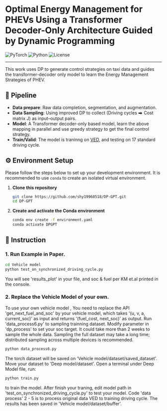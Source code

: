 #  Optimal Energy Management for PHEVs Using a Transformer Decoder-Only Architecture Guided by Dynamic Programming

![PyTorch](https://img.shields.io/badge/PyTorch-EE4C2C?style=for-the-badge&logo=pytorch&logoColor=white)
![Python](https://img.shields.io/badge/Python-3.8+-3776AB?style=for-the-badge&logo=python&logoColor=white)
![License](https://img.shields.io/badge/License-MIT-yellow.svg)

---

This work uses DP to generate control strategies on taxi data and guides the transformer-decoder only model to learn the Energy Management Strategies of PHEV.

## 🌟 Pipeline

- **Data prepare**: Raw data completion, segmentation, and augmentation.
- **Data Sampling**: Using improved DP to collect (Driving cycles ⮕ Cost matrix J) as input–output pairs.
- **Model**: A Transformer decoder-only based model, learn the above mapping in parallel and use greedy strategy to get the final control strategy.
- **Train/Valid**: The model is traninng on [VED](https://github.com/gsoh/VED), and testing on 17 standard driving cycle. 

## ⚙️ Environment Setup

Please follow the steps below to set up your development environment. It is recommended to use `conda` to create an isolated virtual environment.

1. **Clone this repository**
    ```bash
    git clone https://github.com/shy19960518/DP-GPT.git
    cd DP-GPT
    ```

2.  **Create and activate the Conda environment**
    ```bash
    conda env create -f environment.yaml
    conda activate DPGPT
    ```


## 🚀 Instruction


### 1. Run Example in Paper. 

```bash
cd Vehicle model
python test_on_synchronized_driving_cycle.py 
```
You will see 'results_plot' in your file, and soc & fuel per KM et.al printed in the console.
### 2. Replace the Vehicle Model of your own. 
To use your own vehicle model , You need to replace the API 'get_next_fuel_and_soc' by your vehicle model, which takes '(u, v, a, current_soc)' as input and returns '(fuel_cost, next_soc)' as output.
Run 'data_process6.py' to sampling trainning dataset. Modify parameter in 'dp_process' to set your soc target. It could take more than 2 weeks to sample the whole data. 
Sampling the full dataset may take a long time; distributed sampling across multiple devices is recommended.
```bash
python data_process6.py 
```
The torch dataset will be saved on 'Vehicle model/dataset/saved_dataset'. Move your dataset to 'Deep model/dataset'. Open a terminal under Deep Model file, run:
```bash
python train.py 
```
to train the model. 
After finish your traning, edit model path in 'test_on_synchronized_driving_cycle.py' to test your model. 
Code 'data process' 2 - 5 is to process original data VED to training driving cycle. The results has been saved in 'Vehicle model/dataset/buffer'. 
